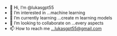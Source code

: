 - 👋 Hi, I’m @lukasgpt55
- 👀 I’m interested in ...machine learning
- 🌱 I’m currently learning ...create m learning models
- 💞️ I’m looking to collaborate on ...every aspects
- 📫 How to reach me ...lukasgpt55@gmail.com

<!---
lukasgpt55/lukasgpt55 is a ✨ special ✨ repository because its `README.md` (this file) appears on your GitHub profile.
You can click the Preview link to take a look at your changes.
--->

